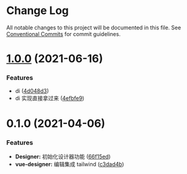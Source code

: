 # Change Log

All notable changes to this project will be documented in this file.
See [Conventional Commits](https://conventionalcommits.org) for commit guidelines.

# [1.0.0](https://github.com/fyl080801/json-to-render/compare/@json2render/vue-designer@0.1.0...@json2render/vue-designer@1.0.0) (2021-06-16)


### Features

* di ([4d048d3](https://github.com/fyl080801/json-to-render/commit/4d048d354c4930ad6e4aa3e57a1a03f59362bcc0))
* di 实现直接拿过来 ([4efbfe9](https://github.com/fyl080801/json-to-render/commit/4efbfe98750a20169e84a9af38c27e2da6513e6b))





# 0.1.0 (2021-04-06)


### Features

* **Designer:** 初始化设计器功能 ([66f15ed](https://github.com/fyl080801/json-to-render/commit/66f15ed6e31bf74344f22050a736b29f829a9f8a))
* **vue-designer:** 编辑集成 tailwind ([c3dad4b](https://github.com/fyl080801/json-to-render/commit/c3dad4bc41b594362d59b34e12fe7d2dfc82fdbb))

